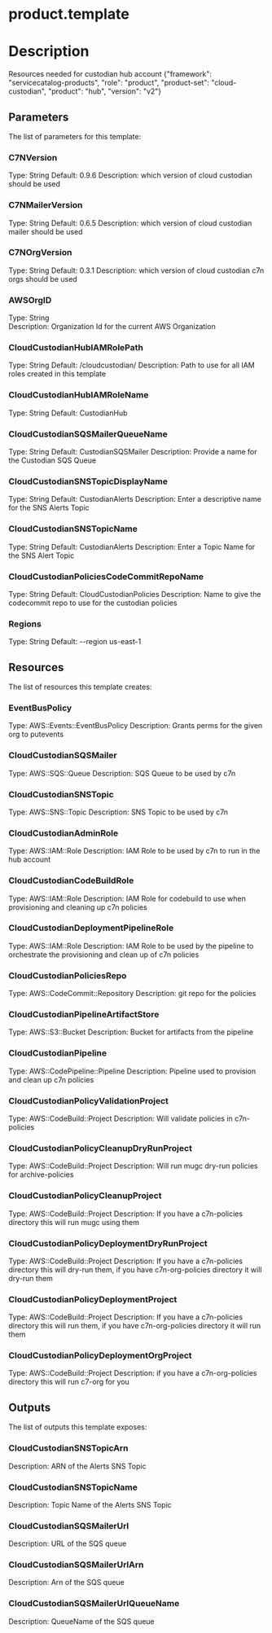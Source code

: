 # product.template
# Description
Resources needed for custodian hub account
{"framework": "servicecatalog-products", "role": "product", "product-set": "cloud-custodian", "product": "hub", "version": "v2"}


## Parameters
The list of parameters for this template:

### C7NVersion 
Type: String 
Default: 0.9.6 
Description: which version of cloud custodian should be used 
### C7NMailerVersion 
Type: String 
Default: 0.6.5 
Description: which version of cloud custodian mailer should be used 
### C7NOrgVersion 
Type: String 
Default: 0.3.1 
Description: which version of cloud custodian c7n orgs should be used 
### AWSOrgID 
Type: String  
Description: Organization Id for the current AWS Organization 
### CloudCustodianHubIAMRolePath 
Type: String 
Default: /cloudcustodian/ 
Description: Path to use for all IAM roles created in this template 
### CloudCustodianHubIAMRoleName 
Type: String 
Default: CustodianHub  
### CloudCustodianSQSMailerQueueName 
Type: String 
Default: CustodianSQSMailer 
Description: Provide a name for the Custodian SQS Queue 
### CloudCustodianSNSTopicDisplayName 
Type: String 
Default: CustodianAlerts 
Description: Enter a descriptive name for the SNS Alerts Topic 
### CloudCustodianSNSTopicName 
Type: String 
Default: CustodianAlerts 
Description: Enter a Topic Name for the SNS Alert Topic 
### CloudCustodianPoliciesCodeCommitRepoName 
Type: String 
Default: CloudCustodianPolicies 
Description: Name to give the codecommit repo to use for the custodian policies 
### Regions 
Type: String 
Default: --region us-east-1  

## Resources
The list of resources this template creates:

### EventBusPolicy 
Type: AWS::Events::EventBusPolicy 
Description: Grants perms for the given org to putevents 
### CloudCustodianSQSMailer 
Type: AWS::SQS::Queue 
Description: SQS Queue to be used by c7n 
### CloudCustodianSNSTopic 
Type: AWS::SNS::Topic 
Description: SNS Topic to be used by c7n 
### CloudCustodianAdminRole 
Type: AWS::IAM::Role 
Description: IAM Role to be used by c7n to run in the hub account 
### CloudCustodianCodeBuildRole 
Type: AWS::IAM::Role 
Description: IAM Role for codebuild to use when provisioning and cleaning up c7n policies 
### CloudCustodianDeploymentPipelineRole 
Type: AWS::IAM::Role 
Description: IAM Role to be used by the pipeline to orchestrate the provisioning and clean up of c7n policies 
### CloudCustodianPoliciesRepo 
Type: AWS::CodeCommit::Repository 
Description: git repo for the policies 
### CloudCustodianPipelineArtifactStore 
Type: AWS::S3::Bucket 
Description: Bucket for artifacts from the pipeline 
### CloudCustodianPipeline 
Type: AWS::CodePipeline::Pipeline 
Description: Pipeline used to provision and clean up c7n policies 
### CloudCustodianPolicyValidationProject 
Type: AWS::CodeBuild::Project 
Description: Will validate policies in c7n-policies 
### CloudCustodianPolicyCleanupDryRunProject 
Type: AWS::CodeBuild::Project 
Description: Will run mugc dry-run policies for archive-policies 
### CloudCustodianPolicyCleanupProject 
Type: AWS::CodeBuild::Project 
Description: If you have a c7n-policies directory this will run mugc using them 
### CloudCustodianPolicyDeploymentDryRunProject 
Type: AWS::CodeBuild::Project 
Description: If you have a c7n-policies directory this will dry-run them, if you have c7n-org-policies directory it will dry-run them 
### CloudCustodianPolicyDeploymentProject 
Type: AWS::CodeBuild::Project 
Description: If you have a c7n-policies directory this will run them, if you have c7n-org-policies directory it will run them 
### CloudCustodianPolicyDeploymentOrgProject 
Type: AWS::CodeBuild::Project 
Description: if you have a c7n-org-policies directory this will run c7-org for you 

## Outputs
The list of outputs this template exposes:

### CloudCustodianSNSTopicArn 
Description: ARN of the Alerts SNS Topic  

### CloudCustodianSNSTopicName 
Description: Topic Name of the Alerts SNS Topic  

### CloudCustodianSQSMailerUrl 
Description: URL of the SQS queue  

### CloudCustodianSQSMailerUrlArn 
Description: Arn of the SQS queue  

### CloudCustodianSQSMailerUrlQueueName 
Description: QueueName of the SQS queue  

